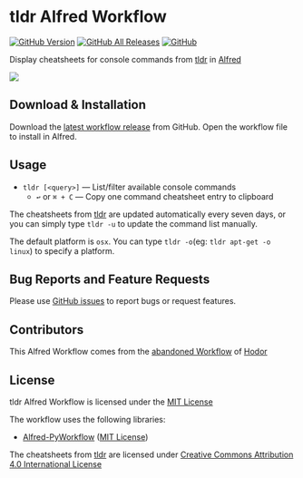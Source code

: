 # tldr Alfred Workflow

[![GitHub Version][shield-version]][gh-releases]
[![GitHub All Releases][shield-downloads]][gh-releases]
[![GitHub][shield-license]][license-mit]

Display cheatsheets for console commands from [tldr][tldr] in [Alfred][alfred]

![][preview]

## Download & Installation

Download the [latest workflow release][gh-latest-release] from GitHub. Open the workflow file to
install in Alfred.

## Usage

- `tldr [<query>]` — List/filter available console commands
  - `↩` or `⌘ + C` — Copy one command cheatsheet entry to clipboard

The cheatsheets from [tldr][tldr] are updated automatically every seven days, or you can simply type `tldr -u` to update the command list manually.

The default platform is `osx`. You can type `tldr -o`(eg: `tldr apt-get -o linux`) to specify a platform.

## Bug Reports and Feature Requests

Please use [GitHub issues][gh-issues] to report bugs or request features.

## Contributors

This Alfred Workflow comes from the [abandoned Workflow][abandoned-workflow] of
[Hodor][cs1707]

## License

tldr Alfred Workflow is licensed under the [MIT License][license-mit]

The workflow uses the following libraries:

- [Alfred-PyWorkflow][alfred-pyworkflow] ([MIT License][license-mit])

The cheatsheets from [tldr][tldr] are licensed under
[Creative Commons Attribution 4.0 International License][license-cc]

[abandoned-workflow]: https://github.com/cs1707/tldr-alfred
[alfred-pyworkflow]: https://github.com/harrtho/alfred-pyworkflow
[alfred]: https://www.alfredapp.com
[cs1707]: https://github.com/cs1707
[gh-issues]: https://github.com/harrtho/alfred-tldr/issues
[gh-latest-release]: https://github.com/harrtho/alfred-tldr/releases/latest
[gh-releases]: https://github.com/harrtho/alfred-tldr/releases
[license-mit]: http://opensource.org/licenses/MIT
[license-cc]: https://creativecommons.org/licenses/by/4.0/
[preview]: img/preview.png
[shield-downloads]: https://img.shields.io/github/downloads/harrtho/alfred-tldr/total.svg
[shield-license]: https://img.shields.io/github/license/harrtho/alfred-tldr.svg
[shield-version]: https://img.shields.io/github/release/harrtho/alfred-tldr.svg
[tldr]: https://github.com/tldr-pages/tldr
